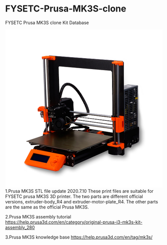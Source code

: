 # FYSETC-Prusa-MK3S-clone
FYSETC Prusa MK3S clone Kit Database

![image-Prusa MK3S](/Prusa_MK3S.jpg)
1.Prusa MK3S STL file update 2020.7.10
These print files are suitable for FYSETC prusa MK3S 3D printer. The two parts are different official versions, extruder-body_R4 and extruder-motor-plate_R4. The other parts are the same as the official Prusa MK3S. 

2.Prusa MK3S assembly tutorial  
<https://help.prusa3d.com/en/category/original-prusa-i3-mk3s-kit-assembly_280>


3.Prusa MK3S knowledge base
<https://help.prusa3d.com/en/tag/mk3s/>